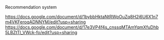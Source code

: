 
Recommendation system 


https://docs.google.com/document/d/1bybbHktaNtRWpOuZq8H2j6U6X1n7m4VKFeroqADNNYM/edit?usp=sharing
https://docs.google.com/document/d/17e3VP4f4s_cnssqMTAmYqmXfuDhb5LBZtTl_VWck-fo/edit?usp=sharing
